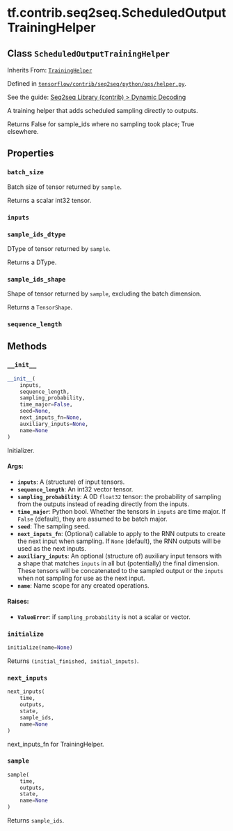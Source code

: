 <div itemscope itemtype="http://developers.google.com/ReferenceObject">
<meta itemprop="name" content="tf.contrib.seq2seq.ScheduledOutputTrainingHelper" />
<meta itemprop="property" content="batch_size"/>
<meta itemprop="property" content="inputs"/>
<meta itemprop="property" content="sample_ids_dtype"/>
<meta itemprop="property" content="sample_ids_shape"/>
<meta itemprop="property" content="sequence_length"/>
<meta itemprop="property" content="__init__"/>
<meta itemprop="property" content="initialize"/>
<meta itemprop="property" content="next_inputs"/>
<meta itemprop="property" content="sample"/>
</div>

# tf.contrib.seq2seq.ScheduledOutputTrainingHelper

## Class `ScheduledOutputTrainingHelper`

Inherits From: [`TrainingHelper`](../../../tf/contrib/seq2seq/TrainingHelper.md)



Defined in [`tensorflow/contrib/seq2seq/python/ops/helper.py`](https://www.tensorflow.org/code/tensorflow/contrib/seq2seq/python/ops/helper.py).

See the guide: [Seq2seq Library (contrib) > Dynamic Decoding](../../../../../api_guides/python/contrib.seq2seq.md#Dynamic_Decoding)

A training helper that adds scheduled sampling directly to outputs.

Returns False for sample_ids where no sampling took place; True elsewhere.

## Properties

<h3 id="batch_size"><code>batch_size</code></h3>

Batch size of tensor returned by `sample`.

Returns a scalar int32 tensor.

<h3 id="inputs"><code>inputs</code></h3>



<h3 id="sample_ids_dtype"><code>sample_ids_dtype</code></h3>

DType of tensor returned by `sample`.

Returns a DType.

<h3 id="sample_ids_shape"><code>sample_ids_shape</code></h3>

Shape of tensor returned by `sample`, excluding the batch dimension.

Returns a `TensorShape`.

<h3 id="sequence_length"><code>sequence_length</code></h3>





## Methods

<h3 id="__init__"><code>__init__</code></h3>

``` python
__init__(
    inputs,
    sequence_length,
    sampling_probability,
    time_major=False,
    seed=None,
    next_inputs_fn=None,
    auxiliary_inputs=None,
    name=None
)
```

Initializer.

#### Args:

* <b>`inputs`</b>: A (structure) of input tensors.
* <b>`sequence_length`</b>: An int32 vector tensor.
* <b>`sampling_probability`</b>: A 0D `float32` tensor: the probability of sampling
    from the outputs instead of reading directly from the inputs.
* <b>`time_major`</b>: Python bool.  Whether the tensors in `inputs` are time major.
    If `False` (default), they are assumed to be batch major.
* <b>`seed`</b>: The sampling seed.
* <b>`next_inputs_fn`</b>: (Optional) callable to apply to the RNN outputs to create
    the next input when sampling. If `None` (default), the RNN outputs will
    be used as the next inputs.
* <b>`auxiliary_inputs`</b>: An optional (structure of) auxiliary input tensors with
    a shape that matches `inputs` in all but (potentially) the final
    dimension. These tensors will be concatenated to the sampled output or
    the `inputs` when not sampling for use as the next input.
* <b>`name`</b>: Name scope for any created operations.


#### Raises:

* <b>`ValueError`</b>: if `sampling_probability` is not a scalar or vector.

<h3 id="initialize"><code>initialize</code></h3>

``` python
initialize(name=None)
```

Returns `(initial_finished, initial_inputs)`.

<h3 id="next_inputs"><code>next_inputs</code></h3>

``` python
next_inputs(
    time,
    outputs,
    state,
    sample_ids,
    name=None
)
```

next_inputs_fn for TrainingHelper.

<h3 id="sample"><code>sample</code></h3>

``` python
sample(
    time,
    outputs,
    state,
    name=None
)
```

Returns `sample_ids`.



